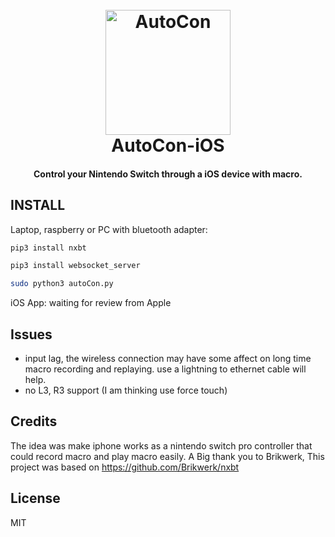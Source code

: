 <h1 align="center">
  <br>
  <img src="https://raw.githubusercontent.com/tedShadow/nxbt/master/docs/img/180.png" alt="AutoCon" width="200">
  <br>
  AutoCon-iOS
  <br>
</h1>

<h4 align="center">Control your Nintendo Switch through a iOS device with macro.</h4>



## INSTALL
Laptop, raspberry or PC with bluetooth adapter:
```bash
pip3 install nxbt
```
```bash
pip3 install websocket_server
```
```bash
sudo python3 autoCon.py
```

iOS App:
waiting for review from Apple


## Issues

- input lag, the wireless connection may have some affect on long time macro recording and replaying. use a lightning to ethernet cable will help.
- no L3, R3 support (I am thinking use force touch)

## Credits

The idea was make iphone works as a nintendo switch pro controller that could record macro and play macro easily.
A Big thank you to Brikwerk, This project was based on https://github.com/Brikwerk/nxbt


## License

MIT
